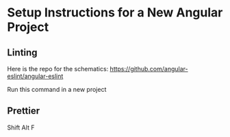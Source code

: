 # Setup Instructions for a New Angular Project

## Linting

Here is the repo for the schematics: https://github.com/angular-eslint/angular-eslint

Run this command in a new project


## Prettier



Shift Alt F